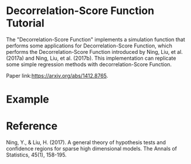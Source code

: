 # Decorrelation-Score Function Tutorial
The "Decorrelation-Score Function" implements a simulation function that performs some applications for Decorrelation-Score Function, which performs the Decorrelation-Score Function introduced by Ning, Liu, et al. (2017a) and Ning, Liu, et al. (2017b). This implementation can replicate some simple regression methods with decorrelation-Score Function.

Paper link:https://arxiv.org/abs/1412.8765. 
# Example #

# Reference #
Ning, Y., & Liu, H. (2017). A general theory of hypothesis tests and confidence regions for sparse high dimensional models. The Annals of Statistics, 45(1), 158-195.
